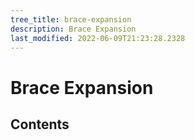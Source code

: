```yaml
---
tree_title: brace-expansion
description: Brace Expansion
last_modified: 2022-06-09T21:23:28.2328
---
```


# Brace Expansion

## Contents
